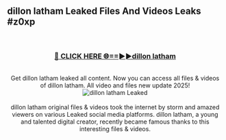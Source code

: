 ## dillon latham Leaked Files And Videos Leaks #z0xp
<br>
<div align="center">
<h3><a href="https://watchclip.my.id/dillon latham" rel="nofollow">🔴 CLICK HERE 🌐==►►dillon latham</a></h3>
<br>
Get dillon latham leaked all content. Now you can access all files & videos of dillon latham. All video and files new update 2025!
<br>
<a href="https://watchclip.my.id/dillon latham" rel="nofollow" data-target="animated-image.originalLink"><img src="https://i.ibb.co.com/WyWwxjT/player-gif2.gif" alt="dillon latham Leaked" style="max-width: 100%; display: inline-block;" data-target="animated-image.originalImage"></a>
<br><br>
dillon latham original files & videos took the internet by storm and amazed viewers on various Leaked social media platforms. dillon latham, a young and talented digital creator, recently became famous thanks to this interesting files & videos.
</div>
<br>
